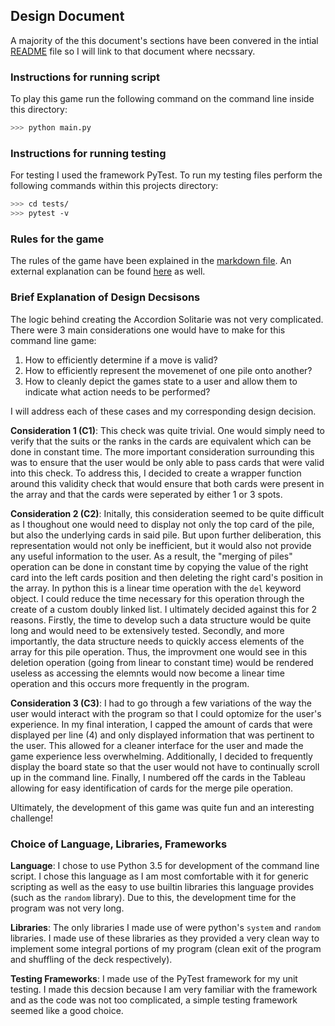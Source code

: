 ## Design Document
A majority of the this document's sections have been convered in the intial [README] file so I will link to that document where necssary.

### Instructions for running script
To play this game run the following command on the command line inside this directory:
```bash
>>> python main.py
```

### Instructions for running testing
For testing I used the framework PyTest. To run my testing files perform the following commands within this projects directory:
```bash
>>> cd tests/
>>> pytest -v
```

### Rules for the game
The rules of the game have been explained in the [markdown file]. An external explanation can be found [here] as well.

### Brief Explanation of Design Decsisons
The logic behind creating the Accordion Solitarie was not very complicated. There were 3 main considerations one would have to make for this command line game:
1. How to efficiently determine if a move is valid?
2. How to efficiently represent the movemenet of one pile onto another?
3. How to cleanly depict the games state to a user and allow them to indicate what action needs to be performed?

I will address each of these cases and my corresponding design decision.  

**Consideration 1 (C1)**: This check was quite trivial. One would simply need to verify that the suits or the ranks in the cards are equivalent which can be done in constant time. The more important consideration surrounding this was to ensure that the user would be only able to pass cards that were valid into this check. To address this, I decided to create a wrapper function around this validity check that would ensure that both cards were present in the array and that the cards were seperated by either 1 or 3 spots.


**Consideration 2 (C2)**: Initally, this consideration seemed to be quite difficult as I thoughout one would need to display not only the top card of the pile, but also the underlying cards in said pile. But upon further deliberation, this representation would not only be inefficient, but it would also not provide any useful information to the user. As a result, the "merging of piles" operation can be done in constant time by copying the value of the right card into the left cards position and then deleting the right card's position in the array. In python this is a linear time operation with the `del` keyword object. I could reduce the time necessary for this operation through the create of a custom doubly linked list. I ultimately decided against this for 2 reasons. Firstly, the time to develop such a data structure would be quite long and would need to be extensively tested. Secondly, and more importantly, the data structure needs to quickly access elements of the array for this pile operation. Thus, the improvment one would see in this deletion operation (going from linear to constant time) would be rendered useless as accessing the elemnts would now become a linear time operation and this occurs more frequently in the program.

**Consideration 3 (C3)**: I had to go through a few variations of the way the user would interact with the program so that I could optomize for the user's experience. In my final interation, I capped the amount of cards that were displayed per line (4) and only displayed information that was pertinent to the user. This allowed for a cleaner interface for the user and made the game experience less overwhelming. Additionally, I decided to frequently display the board state so that the user would not have to continually scroll up in the command line. Finally, I numbered off the cards in the Tableau allowing for easy identification of cards for the merge pile operation.

Ultimately, the development of this game was quite fun and an interesting challenge!

### Choice of Language, Libraries, Frameworks
**Language**: I chose to use Python 3.5 for development of the command line script. I chose this language as I am most comfortable with it for generic scripting as well as the easy to use builtin libraries this language provides (such as the `random` library). Due to this, the development time for the program was not very long.

**Libraries**: The only libraries I made use of were python's `system` and `random` libraries. I made use of these libraries as they provided a very clean way to implement some integral portions of my program (clean exit of the program and shuffling of the deck respectively).

**Testing Frameworks**: I made use of the PyTest framework for my unit testing. I made this decsion because I am very familiar with the framework and as the code was not too complicated, a simple testing framework seemed like a good choice.

[README]:https://github.com/akiljames83/Accordion-Solitaire#welcome-to-accordion-solitaire
[markdown file]:https://github.com/akiljames83/Accordion-Solitaire#game-rules
[here]:https://www.bvssolitaire.com/rules/accordion.htm